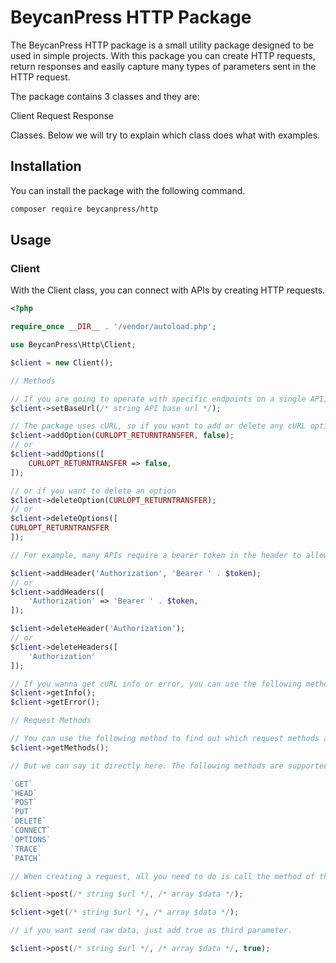 # BeycanPress HTTP Package

The BeycanPress HTTP package is a small utility package designed to be used in simple projects. With this package you can create HTTP requests, return responses and easily capture many types of parameters sent in the HTTP request.

The package contains 3 classes and they are:

Client
Request
Response

Classes. Below we will try to explain which class does what with examples.

## Installation

You can install the package with the following command.

```bash
composer require beycanpress/http
```

## Usage

### Client

With the Client class, you can connect with APIs by creating HTTP requests.

```php
<?php

require_once __DIR__ . '/vendor/autoload.php';

use BeycanPress\Http\Client;

$client = new Client();

// Methods

// If you are going to operate with specific endpoints on a single API, you can define a base URL.
$client->setBaseUrl(/* string API base url */);

// The package uses cURL, so if you want to add or delete any cURL option, you can use the following methods. Also, "CURLOPT_RETURNTRANSFER" in the example is "true" by default. If you need to make it "false", you need to use it as follows.
$client->addOption(CURLOPT_RETURNTRANSFER, false);
// or
$client->addOptions([
    CURLOPT_RETURNTRANSFER => false,
]);

// or if you want to delete an option
$client->deleteOption(CURLOPT_RETURNTRANSFER);
// or
$client->deleteOptions([
CURLOPT_RETURNTRANSFER
]);

// For example, many APIs require a bearer token in the header to allow access to the API. If you want to add or delete a header data, you can use the following methods.

$client->addHeader('Authorization', 'Bearer ' . $token);
// or
$client->addHeaders([
    'Authorization' => 'Bearer ' . $token,
]);

$client->deleteHeader('Authorization');
// or
$client->deleteHeaders([
    'Authorization'
]);

// If you wanna get cURL info or error, you can use the following methods.
$client->getInfo();
$client->getError();

// Request Methods

// You can use the following method to find out which request methods are accepted.
$client->getMethods();

// But we can say it directly here. The following methods are supported.

`GET`
`HEAD`
`POST`
`PUT`
`DELETE`
`CONNECT`
`OPTIONS`
`TRACE`
`PATCH`

// When creating a request, all you need to do is call the method of the request type, for example POST and GET are given below.

$client->post(/* string $url */, /* array $data */);

$client->get(/* string $url */, /* array $data */);

// if you want send raw data, just add true as third parameter.

$client->post(/* string $url */, /* array $data */, true);
```